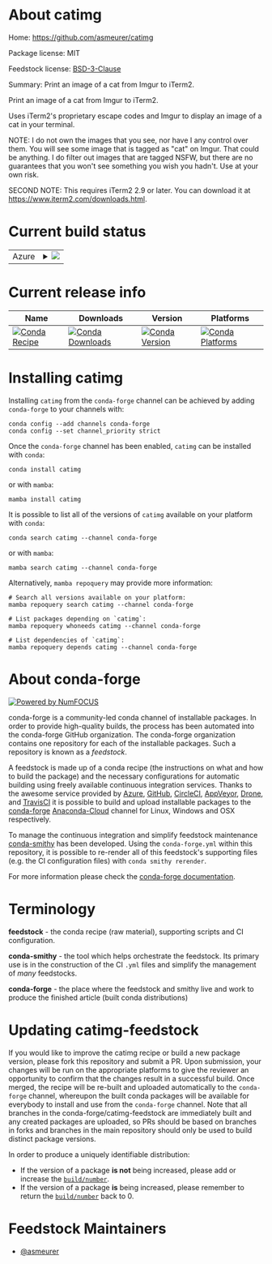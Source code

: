 About catimg
============

Home: https://github.com/asmeurer/catimg

Package license: MIT

Feedstock license: [BSD-3-Clause](https://github.com/conda-forge/catimg-feedstock/blob/main/LICENSE.txt)

Summary: Print an image of a cat from Imgur to iTerm2.

Print an image of a cat from Imgur to iTerm2.

Uses iTerm2's proprietary escape codes and Imgur to display an image of a
cat in your terminal.

NOTE: I do not own the images that you see, nor have I any control over
them. You will see some image that is tagged as "cat" on Imgur. That could
be anything. I do filter out images that are tagged NSFW, but there are no
guarantees that you won't see something you wish you hadn't. Use at your
own risk.

SECOND NOTE: This requires iTerm2 2.9 or later. You can download it at
https://www.iterm2.com/downloads.html.


Current build status
====================


<table>
    
  <tr>
    <td>Azure</td>
    <td>
      <details>
        <summary>
          <a href="https://dev.azure.com/conda-forge/feedstock-builds/_build/latest?definitionId=126&branchName=main">
            <img src="https://dev.azure.com/conda-forge/feedstock-builds/_apis/build/status/catimg-feedstock?branchName=main">
          </a>
        </summary>
        <table>
          <thead><tr><th>Variant</th><th>Status</th></tr></thead>
          <tbody><tr>
              <td>osx_64_python3.10.____cpython</td>
              <td>
                <a href="https://dev.azure.com/conda-forge/feedstock-builds/_build/latest?definitionId=126&branchName=main">
                  <img src="https://dev.azure.com/conda-forge/feedstock-builds/_apis/build/status/catimg-feedstock?branchName=main&jobName=osx&configuration=osx_64_python3.10.____cpython" alt="variant">
                </a>
              </td>
            </tr><tr>
              <td>osx_64_python3.7.____cpython</td>
              <td>
                <a href="https://dev.azure.com/conda-forge/feedstock-builds/_build/latest?definitionId=126&branchName=main">
                  <img src="https://dev.azure.com/conda-forge/feedstock-builds/_apis/build/status/catimg-feedstock?branchName=main&jobName=osx&configuration=osx_64_python3.7.____cpython" alt="variant">
                </a>
              </td>
            </tr><tr>
              <td>osx_64_python3.8.____73_pypy</td>
              <td>
                <a href="https://dev.azure.com/conda-forge/feedstock-builds/_build/latest?definitionId=126&branchName=main">
                  <img src="https://dev.azure.com/conda-forge/feedstock-builds/_apis/build/status/catimg-feedstock?branchName=main&jobName=osx&configuration=osx_64_python3.8.____73_pypy" alt="variant">
                </a>
              </td>
            </tr><tr>
              <td>osx_64_python3.8.____cpython</td>
              <td>
                <a href="https://dev.azure.com/conda-forge/feedstock-builds/_build/latest?definitionId=126&branchName=main">
                  <img src="https://dev.azure.com/conda-forge/feedstock-builds/_apis/build/status/catimg-feedstock?branchName=main&jobName=osx&configuration=osx_64_python3.8.____cpython" alt="variant">
                </a>
              </td>
            </tr><tr>
              <td>osx_64_python3.9.____73_pypy</td>
              <td>
                <a href="https://dev.azure.com/conda-forge/feedstock-builds/_build/latest?definitionId=126&branchName=main">
                  <img src="https://dev.azure.com/conda-forge/feedstock-builds/_apis/build/status/catimg-feedstock?branchName=main&jobName=osx&configuration=osx_64_python3.9.____73_pypy" alt="variant">
                </a>
              </td>
            </tr><tr>
              <td>osx_64_python3.9.____cpython</td>
              <td>
                <a href="https://dev.azure.com/conda-forge/feedstock-builds/_build/latest?definitionId=126&branchName=main">
                  <img src="https://dev.azure.com/conda-forge/feedstock-builds/_apis/build/status/catimg-feedstock?branchName=main&jobName=osx&configuration=osx_64_python3.9.____cpython" alt="variant">
                </a>
              </td>
            </tr>
          </tbody>
        </table>
      </details>
    </td>
  </tr>
</table>

Current release info
====================

| Name | Downloads | Version | Platforms |
| --- | --- | --- | --- |
| [![Conda Recipe](https://img.shields.io/badge/recipe-catimg-green.svg)](https://anaconda.org/conda-forge/catimg) | [![Conda Downloads](https://img.shields.io/conda/dn/conda-forge/catimg.svg)](https://anaconda.org/conda-forge/catimg) | [![Conda Version](https://img.shields.io/conda/vn/conda-forge/catimg.svg)](https://anaconda.org/conda-forge/catimg) | [![Conda Platforms](https://img.shields.io/conda/pn/conda-forge/catimg.svg)](https://anaconda.org/conda-forge/catimg) |

Installing catimg
=================

Installing `catimg` from the `conda-forge` channel can be achieved by adding `conda-forge` to your channels with:

```
conda config --add channels conda-forge
conda config --set channel_priority strict
```

Once the `conda-forge` channel has been enabled, `catimg` can be installed with `conda`:

```
conda install catimg
```

or with `mamba`:

```
mamba install catimg
```

It is possible to list all of the versions of `catimg` available on your platform with `conda`:

```
conda search catimg --channel conda-forge
```

or with `mamba`:

```
mamba search catimg --channel conda-forge
```

Alternatively, `mamba repoquery` may provide more information:

```
# Search all versions available on your platform:
mamba repoquery search catimg --channel conda-forge

# List packages depending on `catimg`:
mamba repoquery whoneeds catimg --channel conda-forge

# List dependencies of `catimg`:
mamba repoquery depends catimg --channel conda-forge
```


About conda-forge
=================

[![Powered by
NumFOCUS](https://img.shields.io/badge/powered%20by-NumFOCUS-orange.svg?style=flat&colorA=E1523D&colorB=007D8A)](https://numfocus.org)

conda-forge is a community-led conda channel of installable packages.
In order to provide high-quality builds, the process has been automated into the
conda-forge GitHub organization. The conda-forge organization contains one repository
for each of the installable packages. Such a repository is known as a *feedstock*.

A feedstock is made up of a conda recipe (the instructions on what and how to build
the package) and the necessary configurations for automatic building using freely
available continuous integration services. Thanks to the awesome service provided by
[Azure](https://azure.microsoft.com/en-us/services/devops/), [GitHub](https://github.com/),
[CircleCI](https://circleci.com/), [AppVeyor](https://www.appveyor.com/),
[Drone](https://cloud.drone.io/welcome), and [TravisCI](https://travis-ci.com/)
it is possible to build and upload installable packages to the
[conda-forge](https://anaconda.org/conda-forge) [Anaconda-Cloud](https://anaconda.org/)
channel for Linux, Windows and OSX respectively.

To manage the continuous integration and simplify feedstock maintenance
[conda-smithy](https://github.com/conda-forge/conda-smithy) has been developed.
Using the ``conda-forge.yml`` within this repository, it is possible to re-render all of
this feedstock's supporting files (e.g. the CI configuration files) with ``conda smithy rerender``.

For more information please check the [conda-forge documentation](https://conda-forge.org/docs/).

Terminology
===========

**feedstock** - the conda recipe (raw material), supporting scripts and CI configuration.

**conda-smithy** - the tool which helps orchestrate the feedstock.
                   Its primary use is in the construction of the CI ``.yml`` files
                   and simplify the management of *many* feedstocks.

**conda-forge** - the place where the feedstock and smithy live and work to
                  produce the finished article (built conda distributions)


Updating catimg-feedstock
=========================

If you would like to improve the catimg recipe or build a new
package version, please fork this repository and submit a PR. Upon submission,
your changes will be run on the appropriate platforms to give the reviewer an
opportunity to confirm that the changes result in a successful build. Once
merged, the recipe will be re-built and uploaded automatically to the
`conda-forge` channel, whereupon the built conda packages will be available for
everybody to install and use from the `conda-forge` channel.
Note that all branches in the conda-forge/catimg-feedstock are
immediately built and any created packages are uploaded, so PRs should be based
on branches in forks and branches in the main repository should only be used to
build distinct package versions.

In order to produce a uniquely identifiable distribution:
 * If the version of a package **is not** being increased, please add or increase
   the [``build/number``](https://docs.conda.io/projects/conda-build/en/latest/resources/define-metadata.html#build-number-and-string).
 * If the version of a package **is** being increased, please remember to return
   the [``build/number``](https://docs.conda.io/projects/conda-build/en/latest/resources/define-metadata.html#build-number-and-string)
   back to 0.

Feedstock Maintainers
=====================

* [@asmeurer](https://github.com/asmeurer/)

